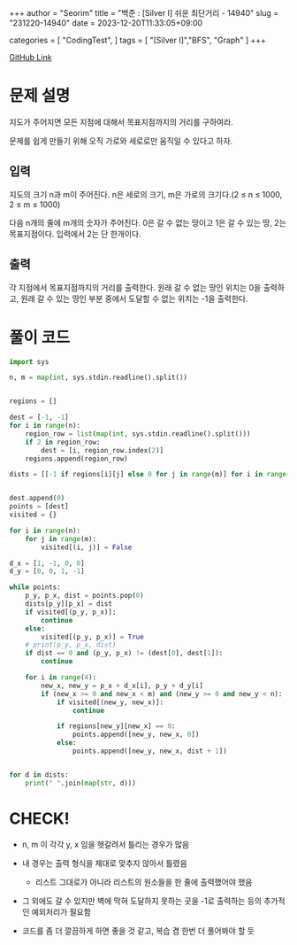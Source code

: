 +++
author = "Seorim"
title =  "백준 : [Silver I] 쉬운 최단거리 - 14940"
slug = "231220-14940"
date = 2023-12-20T11:33:05+09:00

categories = [
    "CodingTest",
]
tags = [
    "[Silver I]","BFS", "Graph"
]
+++

[GitHub Link](https://github.com/srlee056/algorithm-study/tree/main/%EB%B0%B1%EC%A4%80/Silver/14940.%E2%80%85%EC%89%AC%EC%9A%B4%E2%80%85%EC%B5%9C%EB%8B%A8%EA%B1%B0%EB%A6%AC)

# 문제 설명

<p>지도가 주어지면 모든 지점에 대해서 목표지점까지의 거리를 구하여라.</p>

<p>문제를 쉽게 만들기 위해 오직 가로와 세로로만 움직일 수 있다고 하자.</p>

## 입력

 <p>지도의 크기 n과 m이 주어진다. n은 세로의 크기, m은 가로의 크기다.(2 ≤ n ≤ 1000, 2 ≤ m ≤ 1000)</p>

<p>다음 n개의 줄에 m개의 숫자가 주어진다. 0은 갈 수 없는 땅이고 1은 갈 수 있는 땅, 2는 목표지점이다. 입력에서 2는 단 한개이다.</p>

## 출력

 <p>각 지점에서 목표지점까지의 거리를 출력한다. 원래 갈 수 없는 땅인 위치는 0을 출력하고, 원래 갈 수 있는 땅인 부분 중에서 도달할 수 없는 위치는 -1을 출력한다.</p>

# 풀이 코드

```python
import sys

n, m = map(int, sys.stdin.readline().split())


regions = []

dest = [-1, -1]
for i in range(n):
    region_row = list(map(int, sys.stdin.readline().split()))
    if 2 in region_row:
        dest = [i, region_row.index(2)]
    regions.append(region_row)

dists = [[-1 if regions[i][j] else 0 for j in range(m)] for i in range(n)]


dest.append(0)
points = [dest]
visited = {}

for i in range(n):
    for j in range(m):
        visited[(i, j)] = False

d_x = [1, -1, 0, 0]
d_y = [0, 0, 1, -1]

while points:
    p_y, p_x, dist = points.pop(0)
    dists[p_y][p_x] = dist
    if visited[(p_y, p_x)]:
        continue
    else:
        visited[(p_y, p_x)] = True
    # print(p_y, p_x, dist)
    if dist == 0 and (p_y, p_x) != (dest[0], dest[1]):
        continue

    for i in range(4):
        new_x, new_y = p_x + d_x[i], p_y + d_y[i]
        if (new_x >= 0 and new_x < m) and (new_y >= 0 and new_y < n):
            if visited[(new_y, new_x)]:
                continue

            if regions[new_y][new_x] == 0:
                points.append([new_y, new_x, 0])
            else:
                points.append([new_y, new_x, dist + 1])


for d in dists:
    print(" ".join(map(str, d)))

```

# CHECK!

-   n, m 이 각각 y, x 임을 헷갈려서 틀리는 경우가 많음
-   내 경우는 출력 형식을 제대로 맞추지 않아서 틀렸음
    -   리스트 그대로가 아니라 리스트의 원소들을 한 줄에 출력했어야 했음
-   그 외에도 갈 수 있지만 벽에 막혀 도달하지 못하는 곳을 -1로 출력하는 등의 추가적인 예외처리가 필요함

-   코드를 좀 더 깔끔하게 하면 좋을 것 같고, 복습 겸 한번 더 풀어봐야 할 듯
